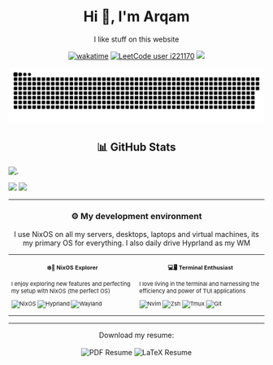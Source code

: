 <div align="center">

# Hi 👋, I'm Arqam

I like stuff on this website

<!-- ![Profile Banner](https://github.com/Arqamz/Arqamz/blob/main/welcomeMessage.gif) -->
</div>

<div align="center">
  
  [![wakatime](https://wakatime.com/badge/user/4565cfdc-ff10-408f-b219-296d1178ba36.svg)](https://wakatime.com/@4565cfdc-ff10-408f-b219-296d1178ba36?v=1)
  [![LeetCode user i221170](https://img.shields.io/badge/dynamic/json?style=flat&labelColor=black&color=%23ffa116&label=Solved&query=solvedOverTotal&url=https%3A%2F%2Fleetcode-badge.vercel.app%2Fapi%2Fusers%2Fi221170&logo=leetcode&logoColor=yellow)](https://leetcode.com/i221170/)
  ![](https://komarev.com/ghpvc/?username=arqamz&style=flat&color=0E7FC0&logo=github)
  
</div>

<div align="center">
  <picture>
    <source media="(prefers-color-scheme: dark)" srcset="https://raw.githubusercontent.com/Arqamz/Arqamz/snake-svg-outputs/github-contribution-grid-snake-dark.svg" />
    <source media="(prefers-color-scheme: light)" srcset="https://raw.githubusercontent.com/Arqamz/Arqamz/snake-svg-outputs/github-contribution-grid-snake.svg" />
    <img alt="github-snake" src="https://raw.githubusercontent.com/Arqamz/Arqamz/snake-svg-outputs/github-contribution-grid-snake-dark.svg" />
  </picture>
</div>

<!-- <details> 
<summary><h2>📊 GitHub Stats</h2></summary> -->

<h2 align="center">📊 GitHub Stats</h2>

<div class="badges-githubstats">
  <p align="center">
    
  ![.](https://github-profile-trophy.vercel.app/?username=arqamz&theme=dracula&no-bg=true&no-frame=true&column=-1&margin-w=5])
    
  <img height="165" src="https://streak-stats.demolab.com?user=Arqamz&theme=material-palenight&hide_border=true&border_radius=12">
  <img  height="165" src="https://github-readme-stats.vercel.app/api?username=arqamz&hide_title=true&theme=material-palenight&include_all_commits=false&show_icons=true&hide_border=true&border_radius=12&count_private=true&rank_icon=default?v=1">
  
  </p>
</div>

<!--
  
<p align="center">
  <img width="800" height="200" src="https://streak-stats.demolab.com?user=Arqamz&theme=material-palenight&hide_border=true&border_radius=20&card_width=800&card_height=200?v=1">
</p>

---

<p align="center">
<a href="https://github.com/arqamz">
  
</a>
<br>
<a href="https://github.com/arqamz">
  <img height=200 align="center" src="https://github-readme-stats.vercel.app/api/top-langs/?username=arqamz&border_radius=20&layout=compact&langs_count=10&theme=material-palenight&hide_title=true&hide_border=true&card_width=250?v=1" />
</a>
<a href="https://github.com/arqamz">
  <img height=200 align="center" src="https://github-readme-stats.vercel.app/api/wakatime?username=Arqamz&border_radius=20&theme=material-palenight&hide_border=true&hide_title=true&langs_count=10?v=1" />
</a>
</p>
-->
<!-- </details> -->

---

<!-- 

Set this up when you're not a loser :(

<details>
<summary><h2>🖥️ My desktop config </h2></summary>  
<!-- Add my different themes and screenshots and stuff (should be an image with a link to open the mp4 screen recording video, link my dotfiles repo here also here
![Readme Card](https://github-readme-stats.vercel.app/api/pin/?username=arqamz&repo=arqamz)
-\-> 
</details>
---

<!-- FIX THISS, Use in other repos' readme's aswelllll 

## 🔭 Some of my Projects

![Readme Card](https://github-readme-stats.vercel.app/api/pin/?username=arqamz&repo=arqamz)
![Gist Card](https://github-readme-stats.vercel.app/api/gist?id=660524e0f0b42b2fca72e5413f6172ac)
-->

<!--
### 🌐 [InterPlanetary File System (IPFS) Implementation](https://github.com/Arqamz/IPFS-Implementation)
Developed a robust data structures project in C++ simulating an InterPlanetary File System (IPFS) using a Ring Distributed Hash Table (DHT) based on the Chord protocol for efficient distributed file storage and retrieval. This scalable and fault-tolerant system handles data insertion, search, and deletion with dynamic node addition and removal.

### 🕹️ [Multithreaded Pacman](https://github.com/Arqamz/MultithreadedPacman)
Implemented a multi-threaded Pac-Man game in SFML C++ with advanced synchronization techniques using mutexes and semaphores, achieving smooth, concurrent gameplay.

### 🏋️ [Flex Trainer](https://github.com/Arqamz/FlexTrainerManagement)
Developed a C# desktop application with SQL Server for gym management, automating member management and training sessions. This project includes comprehensive audit logging for user activity tracking.

### 💬 [ChatVista](https://github.com/Arqamz/ChatVista)
Developed an inter-client, terminal-based chat application using C, facilitating communication between multiple clients with features like group chats and secure message handling. Leveraged processes like fork, exec, pipes, and shared memory for efficient inter-client communication.

For more projects, check out my [other repositories](https://github.com/Arqamz).

## 🛠️ Technical Skills

- **Languages**: C/C++, Python, C# .NET, PHP, SQL
- **Tools/Software**: Linux, Docker, Git, Microsoft SSMS
- **Core Competencies**: Algorithm Design, Operating Systems, Containerization, Version Control, Database Management, Script Automation

<!--
Replace this with a dynamic CI deployed table that runs a script to auto convert a .yml file into markdown. The table will have links to my repos grouped by either their languages or by my core competencies? I'll do it once I have enough of the projects to have a fully populated table
<p align="center">
  <img src="https://img.shields.io/badge/C++-00599C?style=for-the-badge&logo=c%2B%2B&logoColor=white" />
  <img src="https://img.shields.io/badge/Python-3776AB?style=for-the-badge&logo=python&logoColor=white" />
  <img src="https://img.shields.io/badge/C%23-239120?style=for-the-badge&logo=c-sharp&logoColor=white" />
  <img src="https://img.shields.io/badge/PHP-777BB4?style=for-the-badge&logo=php&logoColor=white" />
  <img src="https://img.shields.io/badge/SQL-CC2927?style=for-the-badge&logo=microsoft-sql-server&logoColor=white" />
  <img src="https://img.shields.io/badge/Linux-FCC624?style=for-the-badge&logo=linux&logoColor=black" />
  <img src="https://img.shields.io/badge/Docker-2496ED?style=for-the-badge&logo=docker&logoColor=white" />
  <img src="https://img.shields.io/badge/Git-F05032?style=for-the-badge&logo=git&logoColor=white" />
  <img src="https://img.shields.io/badge/SSMS-CC2927?style=for-the-badge&logo=microsoft-sql-server&logoColor=white" />
</p>
-->

<!--
## 📜 Certifications

- **Neetcode Advanced Algorithms**
- **GitHub Skills: Automate workflows with GitHub Actions**
-->

<!--
<details>
<summary><h2>📫 Find Me</h2></summary>  
<!-- CHANGE THIS TO ICONS, add discord and matrix and other applications
- **Email**: [arqam.mzia@gmail.com](mailto:arqam.mzia@gmail.com)
- **LinkedIn**: [linkedin.com/in/arqamz](https://linkedin.com/in/arqamz)
- **GitHub**: [github.com/Arqamz](https://github.com/Arqamz)
- **LeetCode**: [leetcode.com/u/i221170/](https://leetcode.com/u/i221170/)
-\-> 
</details>
---
-->

### <p align="center">⚙️ My development environment</p>

<div align="center" text-align: justify;>

I use NixOS on all my servers, desktops, laptops and virtual machines, its my primary OS for everything. I also daily drive Hyprland as my WM

<div class="table-devenvironment">
<table style="font-size: 11px">
<tr>
  <td valign="top" width="50%">

  <h4 align="center"> ❄️🔧  NixOS Explorer </h4>

  I enjoy exploring new features and perfecting my setup with NixOS (the perfect OS)
  
  ![NixOS](https://img.shields.io/badge/-Nixos-000000?style=flat&logo=nixos&logoColor=#FCC624)
  ![Hyprland](https://img.shields.io/badge/-Hyprland-000000?style=flat&logo=hyprland&logoColor=#E95420)
  ![Wayland](https://img.shields.io/badge/-Wayland-000000?style=flat&logo=wayland&logoColor=#0078D4)
  
  </td>
  <td valign="top" width="50%">

  <h4 align="center"> 💻🖥️ Terminal Enthusiast </h4>

  I love living in the terminal and harnessing the efficiency and power of TUI applications

  ![Nvim](https://img.shields.io/badge/-NeoVim-000000?style=flat&logo=neovim&logoColor=#0078D6)
  ![Zsh](https://img.shields.io/badge/-Zsh-000000?style=flat&logo=zsh&logoColor=#5391FE)
  ![Tmux](https://img.shields.io/badge/-Tmux-000000?style=flat&logo=tmux&logoColor=#0078D6)
  ![Git](https://img.shields.io/badge/-Git-000000?style=flat&logo=git&logoColor=#FCC624)
  

  </td>
</tr>
</table>
</div>

</div>


<hr>

<div align="center">
  Download my resume: <br><br>
  <a style="text-decoration: none; color: inherit; background: none; border: none;" href="https://raw.githubusercontent.com/Arqamz/Arqamz/main/assets/resume/resume.pdf" download>
    <img alt="PDF Resume" src="https://img.shields.io/badge/PDF-Resume-blue?logo=Adobe%20Acrobat%20Reader&color=%234F4F4F&logoColor=white&labelColor=red">
  </a>
  <a href="https://raw.githubusercontent.com/Arqamz/Arqamz/main/assets/resume/resume.tex" target="_blank" style="text-decoration: none; color: inherit; background: none; border: none;">
    <img alt="LaTeX Resume" src="https://img.shields.io/badge/LaTeX-Resume-blue?logo=LaTeX&logoColor=white&color=%234F4F4F&labelColor=%2304652F">
  </a>
</div>
